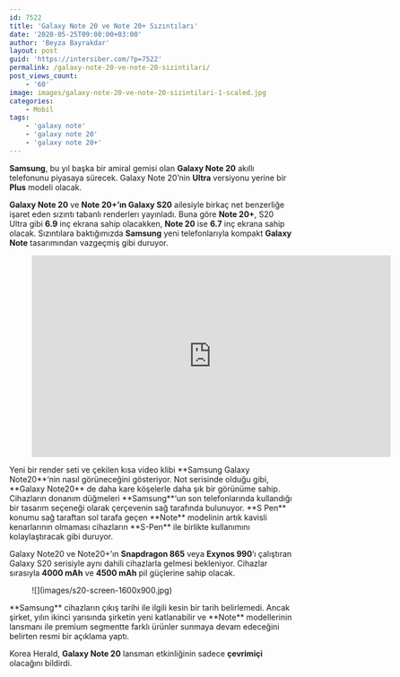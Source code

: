 ```yaml
---
id: 7522
title: 'Galaxy Note 20 ve Note 20+ Sızıntıları'
date: '2020-05-25T09:00:00+03:00'
author: 'Beyza Bayrakdar'
layout: post
guid: 'https://intersiber.com/?p=7522'
permalink: /galaxy-note-20-ve-note-20-sizintilari/
post_views_count:
    - '60'
image: images/galaxy-note-20-ve-note-20-sizintilari-1-scaled.jpg
categories:
    - Mobil
tags:
    - 'galaxy note'
    - 'galaxy note 20'
    - 'galaxy note 20+'
---
```


**Samsung**, bu yıl başka bir amiral gemisi olan **Galaxy Note 20** akıllı telefonunu piyasaya sürecek. Galaxy Note 20’nin **Ultra** versiyonu yerine bir **Plus** modeli olacak.

**Galaxy Note 20** ve **Note 20+’ın Galaxy S20** ailesiyle birkaç net benzerliğe işaret eden sızıntı tabanlı renderlerı yayınladı. Buna göre **Note 20+**, S20 Ultra gibi **6.9** inç ekrana sahip olacakken, **Note 20** ise **6.7** inç ekrana sahip olacak. Sızıntılara baktığımızda **Samsung** yeni telefonlarıyla kompakt **Galaxy Note** tasarımından vazgeçmiş gibi duruyor.

<figure class="wp-block-embed-youtube wp-block-embed is-type-video is-provider-youtube wp-embed-aspect-16-9 wp-has-aspect-ratio"><div class="wp-block-embed__wrapper"><span class="embed-youtube" style="text-align:center; display: block;"><iframe allowfullscreen="true" class="youtube-player" height="360" src="https://www.youtube.com/embed/yx7gu1F4OYU?version=3&rel=1&fs=1&autohide=2&showsearch=0&showinfo=1&iv_load_policy=1&wmode=transparent" style="border:0;" width="640"></iframe></span></div></figure>Yeni bir render seti ve çekilen kısa video klibi **Samsung Galaxy Note20**‘nin nasıl görüneceğini gösteriyor. Not serisinde olduğu gibi, **Galaxy Note20** de daha kare köşelerle daha şık bir görünüme sahip. Cihazların donanım düğmeleri **Samsung**‘un son telefonlarında kullandığı bir tasarım seçeneği olarak çerçevenin sağ tarafında bulunuyor. **S Pen** konumu sağ taraftan sol tarafa geçen **Note** modelinin artık kavisli kenarlarının olmaması cihazların **S-Pen** ile birlikte kullanımını kolaylaştıracak gibi duruyor.

Galaxy Note20 ve Note20+’ın **Snapdragon 865** veya **Exynos 990**‘ı çalıştıran Galaxy S20 serisiyle aynı dahili cihazlarla gelmesi bekleniyor. Cihazlar sırasıyla **4000 mAh** ve **4500 mAh** pil güçlerine sahip olacak.

<figure class="wp-block-image size-large">![](images/s20-screen-1600x900.jpg)</figure>**Samsung** cihazların çıkış tarihi ile ilgili kesin bir tarih belirlemedi. Ancak şirket, yılın ikinci yarısında şirketin yeni katlanabilir ve **Note** modellerinin lansmanı ile premium segmentte farklı ürünler sunmaya devam edeceğini belirten resmi bir açıklama yaptı.

Korea Herald, **Galaxy Note 20** lansman etkinliğinin sadece **çevrimiçi** olacağını bildirdi.